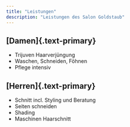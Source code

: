 ```yaml
---
title: "Leistungen"
description: "Leistungen des Salon Goldstaub"
---
```


## [Damen]{.text-primary}

- Trijuven Haarverjüngung
- Waschen, Schneiden, Föhnen
- Pflege intensiv

## [Herren]{.text-primary}

- Schnitt incl. Styling und Beratung
- Seiten schneiden
- Shading
- Maschinen Haarschnitt
